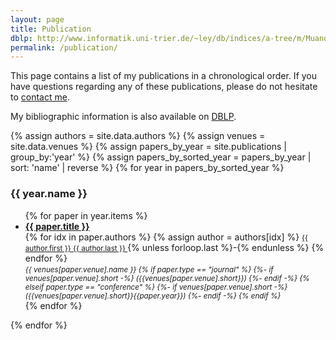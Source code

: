 ```yaml
---
layout: page
title: Publication
dblp: http://www.informatik.uni-trier.de/~ley/db/indices/a-tree/m/Muandet:Krikamol.html
permalink: /publication/
---
```


This page contains a list of my publications in a chronological order.
If you have questions regarding any of these publications, please do not
hesitate to <a href="mailto:{{site.email}}">contact me</a>.

My bibliographic information is also available on <a href="{{ page.dblp }}">DBLP</a>.

{% assign authors = site.data.authors %}
{% assign venues = site.data.venues %}
{% assign papers_by_year = site.publications | group_by:'year' %}
{% assign papers_by_sorted_year = papers_by_year | sort: 'name' | reverse %}
{% for year in papers_by_sorted_year %}
  <h3>{{ year.name }}</h3>
  <ul>
    {% for paper in year.items %}
    <li>
      <a href="{{ paper.url }}">
        <strong>{{ paper.title }}</strong>
      </a><br>
      {% for idx in paper.authors %}
        {% assign author = authors[idx] %}
        <small>
        <a href="{{ author.website }}" target="_blank">
          {{ author.first }} {{ author.last }}
        </a>
        </small>
        {% unless forloop.last %}-{% endunless %}
      {% endfor %}
      <br>
      <small><i>{{ venues[paper.venue].name }}
      {% if paper.type == "journal" %}
        {%- if venues[paper.venue].short -%}
          ({{venues[paper.venue].short}})
        {%- endif -%}
      {% elseif paper.type == "conference" %}
      {%- if venues[paper.venue].short -%}
        ({{venues[paper.venue].short}}{{paper.year}})
      {%- endif -%}
      {% endif %}
      </i></small>
    </li>
    {% endfor %}
  </ul>
{% endfor %}
